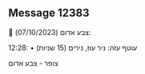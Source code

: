 ## Message 12383

🔴 צבע אדום (07/10/2023):

12:28:
• עוטף עזה: ניר עוז, נירים (15 שניות)

צופר - צבע אדום


